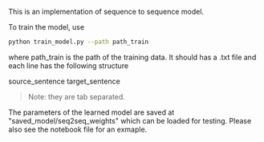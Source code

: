 This is an implementation of sequence to sequence model.

To train the model, use

```sh
python train_model.py --path path_train
```

where path_train is the path of the training data. It should has a .txt file and each line has the following structure

source_sentence  target_sentence

> Note: they are tab separated.

The parameters of the learned model are saved at "saved_model/seq2seq_weights" which can be loaded for testing. Please also see the notebook file for an exmaple.